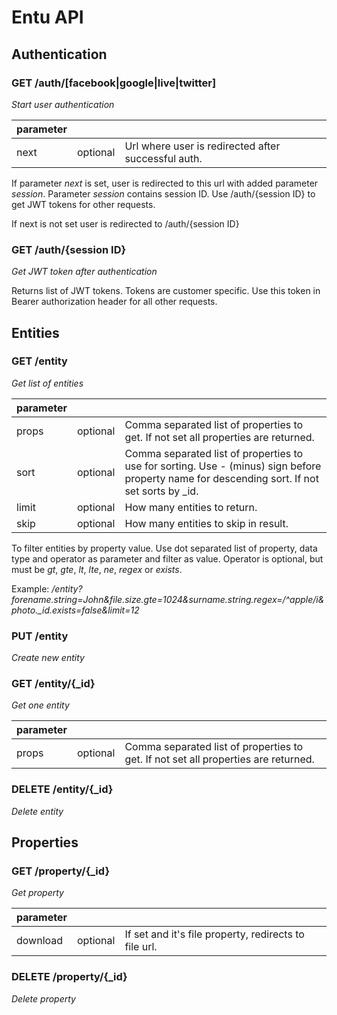 # Entu API

## Authentication

### GET /auth/[facebook|google|live|twitter]
*Start user authentication*

| parameter | | |
| -- | -- | -- |
| next | optional | Url where user is redirected after successful auth.

If parameter *next* is set, user is redirected to this url with added parameter *session*. Parameter *session* contains session ID. Use /auth/{session ID} to get JWT tokens for other requests.

If next is not set user is redirected to /auth/{session ID}


### GET /auth/{session ID}
*Get JWT token after authentication*

Returns list of JWT tokens. Tokens are customer specific. Use this token in Bearer authorization header for all other requests.





## Entities

### GET /entity
*Get list of entities*

| parameter | | |
| -- | -- | -- |
| props | optional | Comma separated list of properties to get. If not set all properties are returned. |
| sort | optional | Comma separated list of properties to use for sorting. Use - (minus) sign before property name for descending sort. If not set sorts by _id. |
| limit | optional | How many entities to return. |
| skip | optional | How many entities to skip in result. |

To filter entities by property value. Use dot separated list of property, data type and operator as parameter and filter as value. Operator is optional, but must be *gt*, *gte*, *lt*, *lte*, *ne*, *regex* or *exists*.

Example: */entity?forename.string=John&file.size.gte=1024&surname.string.regex=/^apple/i&photo._id.exists=false&limit=12*

### PUT /entity
*Create new entity*

### GET /entity/{_id}
*Get one entity*

| parameter | | |
| -- | -- | -- |
| props | optional | Comma separated list of properties to get. If not set all properties are returned. |

### DELETE /entity/{_id}
*Delete entity*





## Properties

### GET /property/{_id}
*Get property*

| parameter | | |
| -- | -- | -- |
| download | optional | If set and it's file property, redirects to file url. |

### DELETE /property/{_id}
*Delete property*
